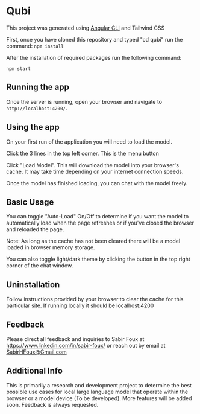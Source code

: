 # Qubi

This project was generated using [Angular CLI](https://github.com/angular/angular-cli) and Tailwind CSS

First, once you have cloned this repository and typed "cd qubi" run the command:
``
npm install
``

After the installation of required packages run the following command:

``
npm start
``

## Running the app

Once the server is running, open your browser and navigate to `http://localhost:4200/`. 

## Using the app

On your first run of the application you will need to load the model.

Click the 3 lines in the top left corner. This is the menu button

Click "Load Model". This will download the model into your browser's cache. It may take time depending on your internet connection speeds.

Once the model has finished loading, you can chat with the model freely.

## Basic Usage

You can toggle "Auto-Load" On/Off to determine if you want the model to automatically load when the page refreshes or if you've closed the browser and reloaded the page.

Note: As long as the cache has not been cleared there will be a model loaded in browser memory storage.

You can also toggle light/dark theme by clicking the button in the top right corner of the chat window.

## Uninstallation

Follow instructions provided by your browser to clear the cache for this particular site. If running locally it should be localhost:4200

## Feedback

Please direct all feedback and inquiries to Sabir Foux at https://www.linkedin.com/in/sabir-foux/ or reach out by email at SabirHFoux@Gmail.com

## Additional Info

This is primarily a research and development project to determine the best possible use cases for local large language model that operate within the browser or a model device (To be developed). More features will be added soon. Feedback is always requested.
